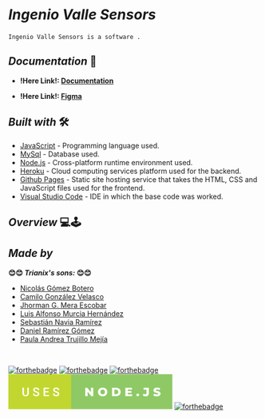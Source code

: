 # <b> _**Ingenio Valle Sensors**_ </b>

    Ingenio Valle Sensors is a software .

## <b> _Documentation_ </b> 📄

- **!Here Link!: [Documentation](https://github.com/camilogonzalez7424/Ingenio-Valle-Sensores/tree/master/docs)**

- **!Here Link!: [Figma](https://www.figma.com/proto/RTLbHctPRoHYyLMmkJBvc1/Design-Ingenio?node-id=49%3A2&scaling=contain&page-id=0%3A1&starting-point-node-id=49%3A2&show-proto-sidebar=1)**


## <b> _Built with_ </b> 🛠️


+ [JavaScript](https://www.javascript.com/) - Programming language used.
+ [MySql](https://www.mysql.com/) - Database used.
+ [Node.js](https://nodejs.org/es/) -  Cross-platform runtime environment used.
+ [Heroku](https://www.heroku.com/home) - Cloud computing services platform used for the backend.
+ [Github Pages](https://pages.github.com/) - Static site hosting service that takes the HTML, CSS and JavaScript files used for the frontend.
+ [Visual Studio Code](https://code.visualstudio.com/) - IDE in which the base code was worked.

## <b> _Overview_ </b> 💻🕹️






## <b> _Made by_ </b>
<b> 😊😊 _**Trianix's sons:**_ 😊😊 </b>

+ [Nicolás Gómez Botero](https://github.com/nicolasg1911 "Nicolás G.")
+ [Camilo González Velasco](https://github.com/camilogonzalez7424 "Camilo G.")
+ [Jhorman G. Mera Escobar](https://github.com/JhormanMera "Jhorman M.")
+ [Luis Alfonso Murcia Hernández ](https://github.com/luis486 "Luis M.")
+ [Sebastián Navia Ramírez ](https://github.com/Sebastianavia "Sebastián N.")
+ [Daniel Ramírez Gómez ](https://github.com/DanielRamirez1901 "Daniel R.")
+ [Paula Andrea Trujillo Mejía](https://github.com/PaulaTrujillo27 "Paula T.")

<br>

[![forthebadge](https://forthebadge.com/images/badges/made-with-javascript.svg)](https://forthebadge.com)
[![forthebadge](https://forthebadge.com/images/badges/uses-html.svg)](https://forthebadge.com)
[![forthebadge](https://forthebadge.com/images/badges/uses-css.svg)](https://forthebadge.com)
<img src="frontend\img\icons\sample-text.svg">
[![forthebadge](https://forthebadge.com/images/badges/built-with-love.svg)](https://forthebadge.com)


